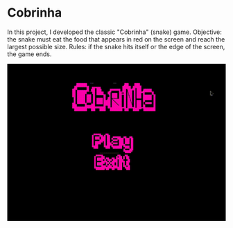 # Cobrinha
 In this project, I developed the classic "Cobrinha" (snake) game. 
 Objective: the snake must eat the food that appears in red on the screen and reach the largest possible size. 
 Rules: if the snake hits itself or the edge of the screen, the game ends.

 ![Snake Game](https://github.com/marichaves/Cobrinha/blob/main/assets/game.gif?raw=true)
